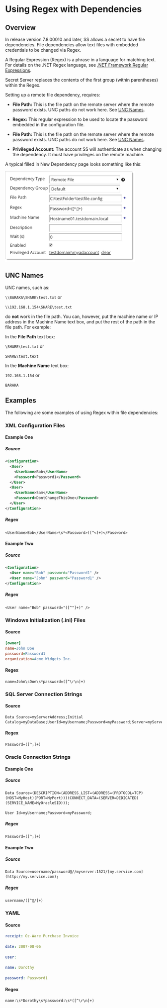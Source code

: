 [title]: # (Using Regex with Dependencies)
[tags]: # (Dependencies,Regex)
[priority]: # (1000)

# Using Regex with Dependencies

## Overview

In release version 7.8.00010 and later, SS allows a secret to have file dependencies. File dependencies allow text files with embedded credentials to be changed via Regex.

A Regular Expression (Regex) is a phrase in a language for matching text. For details on the .NET Regex language, see [.NET Framework Regular Expressions](http://msdn.microsoft.com/en-us/library/hs600312(v=VS.85).aspx).

 Secret Server replaces the contents of the first group (within parentheses) within the Regex.

Setting up a remote file dependency, requires:

-  **File Path:** This is the file path on the remote server where the remote password exists. UNC paths do not work here. See [UNC Names](#unc-names).

- **Regex:** This regular expression to be used to locate the password embedded in the configuration file.

-  **File Path:** This is the file path on the remote server where the remote password exists. UNC paths do not work here. See [UNC Names](#unc-names).

- **Privileged Account:** The account SS will authenticate as when changing the dependency. It must have privileges on the remote machine.

A typical filled in New Dependency page looks something like this:

![image-20200519144023052](images/image-20200519144023052.png)

## UNC Names

UNC names, such as:

`\\BARAKA\SHARE\test.txt` or

`\\192.168.1.154\SHARE\test.txt`

do **not** work in the file path. You can, however, put the machine name or IP address in the Machine Name text box, and put the rest of the path in the file path. For example:

In the **File Path** text box:

`\SHARE\test.txt` or

`SHARE\test.text`

In the **Machine Name** text box:

`192.168.1.154` or

`BARAKA`

## Examples 

The following are some examples of using Regex within file dependencies:

###  XML Configuration Files 

#### Example One

##### Source

```xml
<Configuration>
  <User>
    <UserName>Bob</UserName>
    <Password>Password1</Password>
  </User>
  <User>
    <UserName>Sam</UserName>
    <Password>DontChangeThisOne</Password>
  </User>
</Configuration>
```
##### Regex

`<UserName>Bob</UserName>\s*<Password>([^<]+)</Password>`

#### Example Two

##### Source

```xml
<Configuration>
  <User name="Bob" password="Password1" />
  <User name="John" password="Password1" />
</Configuration>
```

##### Regex

`<User name="Bob" password="([^"]+)" />` 

### Windows Initialization (.ini) Files

#### Source

```ini
[owner]
name=John Doe
password=Password1
organization=Acme Widgets Inc.
```
#### Regex

`name=John\sDoe\s*password=([^\r\n]+)` 


### SQL Server Connection Strings

#### Source

````
Data Source=myServerAddress;Initial Catalog=myDataBase;UserId=myUsername;Password=myPassword;Server=myServerAddress;Database=myDataBase;Trusted_Connection=False;
````

#### Regex

`Password=([^;]+)` 

### Oracle Connection Strings

#### Example One

##### Source

````
Data Source=(DESCRIPTION=(ADDRESS_LIST=(ADDRESS=(PROTOCOL=TCP)(HOST=MyHost)(PORT=MyPort)))(CONNECT_DATA=(SERVER=DEDICATED)(SERVICE_NAME=MyOracleSID)));

User Id=myUsername;Password=myPassword;
````
##### Regex

`Password=([^;]+)` 

#### Example Two

##### Source

````
Data Source=username/password@//myserver:1521/[my.service.com](http://my.service.com);
````

##### Regex

`username/([^@/]+)` 

### YAML

#### Source

````yaml
receipt: Oz-Ware Purchase Invoice

date: 2007-08-06

user:

name: Dorothy

password: Password1
````

#### Regex

`name:\s*Dorothy\s*password:\s*([^\r\n]+)` 